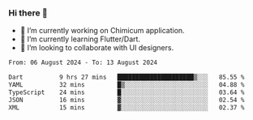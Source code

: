 ### Hi there 👋

<!--
**devcat37/devcat37** is a ✨ _special_ ✨ repository because its `README.md` (this file) appears on your GitHub profile.-->


- 🔭 I’m currently working on Chimicum application.
- 🌱 I’m currently learning Flutter/Dart.
- 👯 I’m looking to collaborate with UI designers.
<!-- - 🤔 I’m looking for help with ... -->

<!--START_SECTION:waka-->

```txt
From: 06 August 2024 - To: 13 August 2024

Dart          9 hrs 27 mins   █████████████████████▒░░░   85.55 %
YAML          32 mins         █▒░░░░░░░░░░░░░░░░░░░░░░░   04.88 %
TypeScript    24 mins         █░░░░░░░░░░░░░░░░░░░░░░░░   03.64 %
JSON          16 mins         ▓░░░░░░░░░░░░░░░░░░░░░░░░   02.54 %
XML           15 mins         ▓░░░░░░░░░░░░░░░░░░░░░░░░   02.37 %
```

<!--END_SECTION:waka-->
